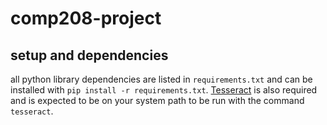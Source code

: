 # comp208-project

## setup and dependencies
all python library dependencies are listed in `requirements.txt` and can be installed with `pip install -r requirements.txt`. [Tesseract](https://github.com/tesseract-ocr/tesseract) is also required and is expected to be on your system path to be run with the command `tesseract`.

